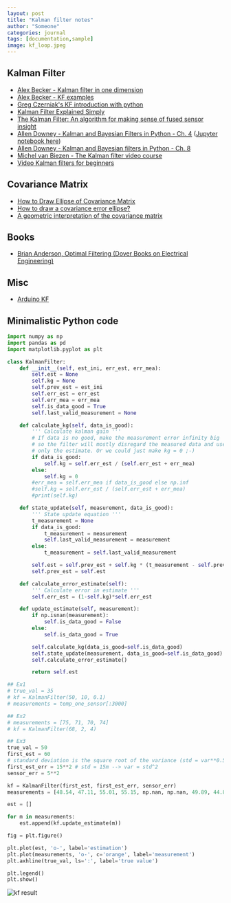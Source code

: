 ```yaml
---
layout: post
title: "Kalman filter notes"
author: "Someone"
categories: journal
tags: [documentation,sample]
image: kf_loop.jpeg
---
```


## Kalman Filter
* [Alex Becker - Kalman filter in one dimension](https://www.kalmanfilter.net/kalman1d.html)
* [Alex Becker - KF examples](https://www.kalmanfilter.net/multiExamples.html)
* [Greg Czerniak's KF introduction with python](http://greg.czerniak.info/guides/kalman1/)
* [Kalman Filter Explained Simply](https://thekalmanfilter.com/kalman-filter-explained-simply/)
* [The Kalman Filter: An algorithm for making sense of fused sensor insight](https://towardsdatascience.com/kalman-filter-an-algorithm-for-making-sense-from-the-insights-of-various-sensors-fused-together-ddf67597f35e)
* [Allen Downey - Kalman and Bayesian Filters in Python - Ch. 4](https://github.com/rlabbe/Kalman-and-Bayesian-Filters-in-Python) ([Jupyter notebook here](https://nbviewer.org/github/rlabbe/Kalman-and-Bayesian-Filters-in-Python/blob/master/04-One-Dimensional-Kalman-Filters.ipynb))
* [Allen Downey - Kalman and Bayesian filters in Python - Ch. 8](https://github.com/rlabbe/Kalman-and-Bayesian-Filters-in-Python/blob/master/08-Designing-Kalman-Filters.ipynb)
* [Michel van Biezen - The Kalman filter video course](https://www.youtube.com/watch?v=CaCcOwJPytQ)
* [Video Kalman filters for beginners](https://www.youtube.com/watch?v=bm3cwEP2nUo)

## Covariance Matrix
* [How to Draw Ellipse of Covariance Matrix](https://cookierobotics.com/007/)
* [How to draw a covariance error ellipse?](https://www.visiondummy.com/2014/04/draw-error-ellipse-representing-covariance-matrix/)
* [A geometric interpretation of the covariance matrix](https://www.visiondummy.com/2014/04/geometric-interpretation-covariance-matrix/)

## Books
* [Brian Anderson, Optimal Filtering (Dover Books on Electrical Engineering)](https://www.amazon.com/Optimal-Filtering-Dover-Books-Engineering/dp/0486439380)

## Misc
* [Arduino KF](https://thecustomizewindows.com/2019/03/kalman-filter-to-stabilize-sensor-readings/)

## Minimalistic Python code
```python
import numpy as np
import pandas as pd
import matplotlib.pyplot as plt

class KalmanFilter:
    def __init__(self, est_ini, err_est, err_mea):
        self.est = None
        self.kg = None
        self.prev_est = est_ini
        self.err_est = err_est
        self.err_mea = err_mea
        self.is_data_good = True
        self.last_valid_measurement = None

    def calculate_kg(self, data_is_good):
        ''' Calculate kalman gain '''
        # If data is no good, make the measurement error infinity big
        # so the filter will mostly disregard the measured data and use
        # only the estimate. Or we could just make kg = 0 ;-)
        if data_is_good:
            self.kg = self.err_est / (self.err_est + err_mea)
        else:
            self.kg = 0
        #err_mea = self.err_mea if data_is_good else np.inf
        #self.kg = self.err_est / (self.err_est + err_mea)
        #print(self.kg)

    def state_update(self, measurement, data_is_good):
        ''' State update equation '''
        t_measurement = None
        if data_is_good:
            t_measurement = measurement
            self.last_valid_measurement = measurement
        else:
            t_measurement = self.last_valid_measurement

        self.est = self.prev_est + self.kg * (t_measurement - self.prev_est)
        self.prev_est = self.est

    def calculate_error_estimate(self):
        ''' Calculate error in estimate '''
        self.err_est = (1-self.kg)*self.err_est

    def update_estimate(self, measurement):
        if np.isnan(measurement):
            self.is_data_good = False
        else:
            self.is_data_good = True

        self.calculate_kg(data_is_good=self.is_data_good)
        self.state_update(measurement, data_is_good=self.is_data_good)
        self.calculate_error_estimate()

        return self.est

## Ex1
# true_val = 35
# kf = KalmanFilter(50, 10, 0.1)
# measurements = temp_one_sensor[:3000]

## Ex2
# measurements = [75, 71, 70, 74]
# kf = KalmanFilter(68, 2, 4)

## Ex3
true_val = 50
first_est = 60
# standard deviation is the square root of the variance (std = var**0.5 -> var = std^2)
first_est_err = 15**2 # std = 15m --> var = std^2
sensor_err = 5**2

kf = KalmanFilter(first_est, first_est_err, sensor_err)
measurements = [48.54, 47.11, 55.01, 55.15, np.nan, np.nan, 49.89, 44.85, 46.72, 50.05, 51.27, 49.95, 50.2, 52.4]

est = []

for m in measurements:
    est.append(kf.update_estimate(m))

fig = plt.figure()

plt.plot(est, 'o-', label='estimation')
plt.plot(measurements, 'o-', c='orange', label='measurement')
plt.axhline(true_val, ls=':', label='true value')

plt.legend()
plt.show()
```

![kf result](kf_result.png)
